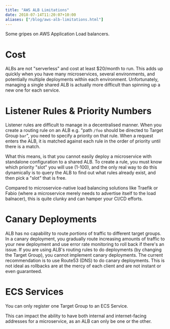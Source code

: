 ```yaml
---
title: "AWS ALB Limitations"
date: 2018-07-14T11:20:07+10:00
aliases: ["/blog/aws-alb-limitations.html"]
---
```


Some gripes on AWS Application Load balancers.

<!--more-->

# Cost

ALBs are not "serverless" and cost at least $20/month to run. This adds up quickly when you have many microservices, several environments, and potentially multiple deployments within each environment. Unfortunately, managing a single shared ALB is actually more difficult than spinning up a new one for each service.

# Listener Rules & Priority Numbers

Listener rules are difficult to manage in a decentralised manner. When you create a routing rule on an ALB e.g. "path `/foo` should be directed to Target Group `bar`", you need to specify a priority on that rule. When a request enters the ALB, it is matched against each rule in the order of priority until there is a match.

What this means, is that you cannot easily deploy a microservice with standalone configuration to a shared ALB. To create a rule, you must know which priority "slot" you will use (1-100), and the only real way to do this dynamically is to query the ALB to find out what rules already exist, and then pick a "slot" that is free.

Compared to microservice-native load balancing solutions like Traefik or Fabio (where a microservice merely needs to advertise itself to the load balnacer), this is quite clunky and can hamper your CI/CD efforts.

# Canary Deployments

ALB has no capability to route _portions_ of traffic to different target groups. In a canary deployment, you gradually route increasing amounts of traffic to your new deployment and use error rate monitoring to roll back if there's an issue. If you are using ALB's routing rules to do deployments (by changing the Target Group), you cannot implement canary deployments. The current recommendation is to use Route53 (DNS) to do canary deployments. This is not ideal as rollbacks are at the mercy of each client and are not instant or even guaranteed.

# ECS Services

You can only register one Target Group to an ECS Service.

This can impact the ability to have both internal and internet-facing addresses for a microservice, as an ALB can only be one or the other.
